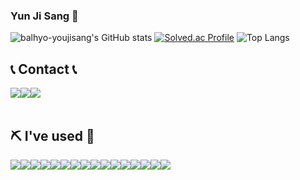 ### Yun Ji Sang 🚀

![balhyo-youjisang's GitHub stats](https://github-readme-stats.vercel.app/api?username=balhyo-younjisang&show_icons=true&theme=tokyonight)
[![Solved.ac Profile](http://mazassumnida.wtf/api/generate_badge?boj=younjisang)](https://solved.ac/younjisang)
![Top Langs](https://github-readme-stats.vercel.app/api/top-langs/?username=balhyo-younjisang&layout=compact&theme=dracula)

## 📞 Contact 📞
<div style="display:flex; flex-direction:row;">
  <a href="https://easyhomputer.tistory.com">
        <img src="https://img.shields.io/badge/Tistory-000000?style=for-the-badge&logo=Tistory&logoColor=white"> 
    </a>
    <a href="https://www.instagram.com/yunjisang_">
        <img src="https://img.shields.io/badge/Instagram-E4405F?style=for-the-badge&logo=Instagram&logoColor=white"> 
    </a>
    <a href="mailto:yjs12180825@gmail.com">
        <img src="https://img.shields.io/badge/Gmail-EA4335?style=for-the-badge&logo=Gmail&logoColor=white"> 
    </a>
</div><br>


## ⛏️ I've used 🔨
<div style="display:flex; flex-direction:row;">
    <img src="https://img.shields.io/badge/Java-007396?style=for-the-badge&logo=Java&logoColor=white"> 
    <img src="https://img.shields.io/badge/Spring Boot-6DB33F?style=for-the-badge&logo=spring boot&logoColor=white"> 
    <!--<img src="https://img.shields.io/badge/Gradle-02303A?style=for-the-badge&logo=gradle&logoColor=white"> -->
    <img src="https://img.shields.io/badge/linux-FCC624?style=for-the-badge&logo=linux&logoColor=black"> 
    <img src="https://img.shields.io/badge/Amazon AWS-232F3E?style=for-the-badge&logo=amazon aws&logoColor=white"> 
  <br>
    <img src="https://img.shields.io/badge/html5-E34F26?style=flat-square&logo=html5&logoColor=white"> 
    <img src="https://img.shields.io/badge/css-1572B6?style=flat-square&logo=css3&logoColor=white"> 
    <img src="https://img.shields.io/badge/javascript-F7DF1E?style=flat-square&logo=javascript&logoColor=black"> 
    <img src="https://img.shields.io/badge/bootstrap-7952B3?style=flat-square&logo=bootstrap&logoColor=white">
  <br>
    <img src="https://img.shields.io/badge/Andoid Studio-3DDC84?style=flat-square&logo=android studio&logoColor=white">
    <img src="https://img.shields.io/badge/python-3776AB?style=flat-square&logo=python&logoColor=white"> 
  <img src="https://img.shields.io/badge/flutter-02569B?style=for-the-badge&logo=Flutter&logoColor=white">
  <img src="https://img.shields.io/badge/react-61DAFB?style=for-the-badge&logo=React&logoColor=white">
  <img src="https://img.shields.io/badge/typescript-3178C6?style=for-the-badge&logo=typescript&logoColor=white">
  <br>
  <img src="https://img.shields.io/badge/django-092E20?style=for-the-badge&logo=django&logoColor=white">
  <img src="https://img.shields.io/badge/docker-2496ED?style=for-the-badge&logo=docker&logoColor=white">
  <img src="https://img.shields.io/badge/electron-47848F?style=for-the-badge&logo=electron&logoColor=white">
    <br>
</div><br>
</div>
